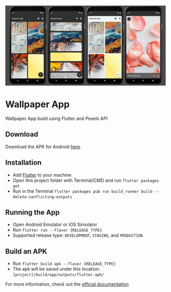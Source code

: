 ![Wallpaper App](https://github.com/brizaldi/wallpaper_app/blob/master/screenshots/gallery.png)

# Wallpaper App

Wallpaper App build using Flutter and Pexels API

## Download

Download the APK for Android [here](https://github.com/brizaldi/wallpaper_app/releases/).

## Installation

- Add [Flutter](https://flutter.dev/docs/get-started/install 'Flutter') to your machine
- Open this project folder with Terminal/CMD and run `flutter packages get`
- Run in the Terminal
  `flutter packages pub run build_runner build --delete-conflicting-outputs`

## Running the App

- Open Android Emulator or iOS Simulator
- Run `flutter run --flavor {RELEASE_TYPE}`
- Supported release type: `DEVELOPMENT`, `STAGING`, and `PRODUCTION`

## Build an APK

- Run `flutter build apk --flavor {RELEASE_TYPE}`
- The apk will be saved under this location:
  `[project]/build/app/outputs/flutter-apk/`

For more information, check out the [official documentation](https://flutter.dev/docs 'documentation')